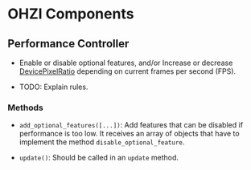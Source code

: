 # OHZI Components

## Performance Controller
- Enable or disable optional features, and/or Increase or decrease [DevicePixelRatio](https://developer.mozilla.org/en-US/docs/Web/API/Window/devicePixelRatio) depending on current frames per second (FPS).

- TODO: Explain rules.

### Methods

- `add_optional_features([...])`: Add features that can be disabled if performance is too low. It receives an array of objects that have to implement the method `disable_optional_feature`.

- `update()`: Should be called in an `update` method.
